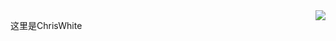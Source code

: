 <img align="right" src="https://github-readme-stats.vercel.app/api?username=ChrisWhite1024&show_icons=true&icon_color=39C5BB&text_color=718096&bg_color=ffffff&hide_title=true" />

这里是ChrisWhite
